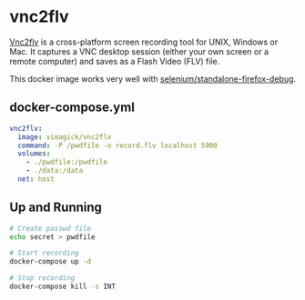 vnc2flv
=======

[Vnc2flv][1] is a cross-platform screen recording tool for UNIX, Windows or
Mac. It captures a VNC desktop session (either your own screen or a remote
computer) and saves as a Flash Video (FLV) file.

This docker image works very well with [selenium/standalone-firefox-debug][2].

## docker-compose.yml

```yaml
vnc2flv:
  image: vimagick/vnc2flv
  command: -P /pwdfile -o record.flv localhost 5900
  volumes:
    - ./pwdfile:/pwdfile
    - ./data:/data
  net: host
```

## Up and Running

```bash
# Create passwd file
echo secret > pwdfile

# Start recording
docker-compose up -d

# Stop recording
docker-compose kill -s INT
```

[1]: http://www.unixuser.org/~euske/python/vnc2flv/index.html
[2]: https://hub.docker.com/r/selenium/standalone-firefox-debug/
